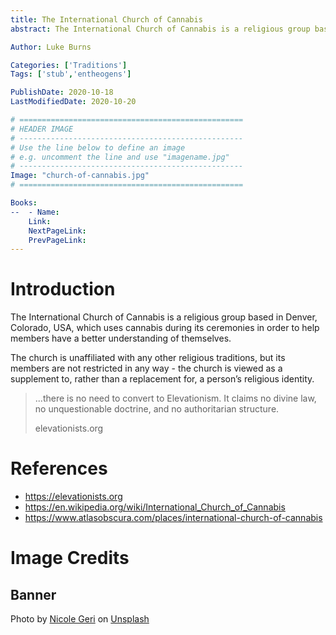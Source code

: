 ```yaml
---
title: The International Church of Cannabis
abstract: The International Church of Cannabis is a religious group based in Denver, Colorado, USA, which uses cannabis during its ceremonies in order to help members have a better understanding of themselves.

Author: Luke Burns

Categories: ['Traditions']
Tags: ['stub','entheogens']

PublishDate: 2020-10-18
LastModifiedDate: 2020-10-20

# ==================================================
# HEADER IMAGE
# --------------------------------------------------
# Use the line below to define an image
# e.g. uncomment the line and use "imagename.jpg"
# --------------------------------------------------
Image: "church-of-cannabis.jpg"
# ==================================================

Books:
--  - Name: 
    Link: 
    NextPageLink:
    PrevPageLink:
---
```


# Introduction
The International Church of Cannabis is a religious group based in Denver, Colorado, USA, which uses cannabis during its ceremonies in order to help members have a better understanding of themselves.

The church is unaffiliated with any other religious traditions, but its members are not restricted in any way - the church is viewed as a supplement to, rather than a replacement for, a person’s religious identity.

>...there is no need to convert to Elevationism. It claims no divine law, no unquestionable doctrine, and no authoritarian structure.
>
>elevationists.org

# References
* https://elevationists.org
* https://en.wikipedia.org/wiki/International_Church_of_Cannabis
* https://www.atlasobscura.com/places/international-church-of-cannabis

# Image Credits
## Banner
Photo by <a href="https://unsplash.com/@nicolegeri?utm_source=unsplash&amp;utm_medium=referral&amp;utm_content=creditCopyText">Nicole Geri</a> on <a href="https://unsplash.com/s/photos/church-of-cannabis?utm_source=unsplash&amp;utm_medium=referral&amp;utm_content=creditCopyText">Unsplash</a>